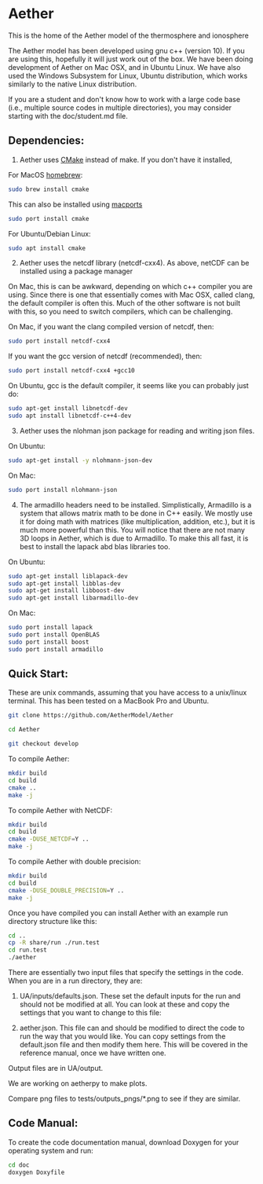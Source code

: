 # Aether
This is the home of the Aether model of the thermosphere and ionosphere

The Aether model has been developed using gnu c++ (version 10). If
you are using this, hopefully it will just work out of the box. We have 
been doing development of Aether on Mac OSX, and in Ubuntu Linux.  We have 
also used the Windows Subsystem for Linux, Ubuntu distribution, which 
works similarly to the native Linux distribution.

If you are a student and don't know how to work with a large code base
(i.e., multiple source codes in multiple directories), you may consider
starting with the doc/student.md file.

## Dependencies:

1. Aether uses [CMake](https://cmake.org/) instead of make. If you don't have it installed,

For MacOS [homebrew](https://formulae.brew.sh/formula/cmake):
```bash
sudo brew install cmake
```

This can also be installed using [macports](https://www.macports.org/)
```bash
sudo port install cmake
```

For Ubuntu/Debian Linux:
```bash
sudo apt install cmake
```

2. Aether uses the netcdf library (netcdf-cxx4). As above, netCDF can be installed using a package manager

On Mac, this is can be awkward, depending on which c++ compiler you are using. Since there is one that essentially comes with Mac OSX, called clang, the default compiler is often this.  Much of the other software is not built with this, so you need to switch compilers, which can be challenging.  

On Mac, if you want the clang compiled version of netcdf, then:
```bash
sudo port install netcdf-cxx4
```

If you want the gcc version of netcdf (recommended), then:
```bash
sudo port install netcdf-cxx4 +gcc10
```

On Ubuntu, gcc is the default compiler, it seems like you can probably just do:
```bash
sudo apt-get install libnetcdf-dev
sudo apt install libnetcdf-c++4-dev
```

3. Aether uses the nlohman json package for reading and writing json files.

On Ubuntu:

```bash
sudo apt-get install -y nlohmann-json-dev
```

On Mac:

```bash
sudo port install nlohmann-json 
```

4. The armadillo headers need to be installed. Simplistically, Armadillo is a
system that allows matrix math to be done in C++ easily. We mostly use it for
doing math with matrices (like multiplication, addition, etc.), but it is much
more powerful than this.  You will notice that there are not many 3D loops in
Aether, which is due to Armadillo.  To make this all fast, it is best to install
the lapack abd blas libraries too.

On Ubuntu:

```bash
sudo apt-get install liblapack-dev
sudo apt-get install libblas-dev
sudo apt-get install libboost-dev
sudo apt-get install libarmadillo-dev
```

On Mac:

```bash
sudo port install lapack
sudo port install OpenBLAS
sudo port install boost
sudo port install armadillo
 ```

## Quick Start:

These are unix commands, assuming that you have access to a unix/linux
terminal. This has been tested on a MacBook Pro and Ubuntu.

```bash
git clone https://github.com/AetherModel/Aether
```

```bash
cd Aether
```

```bash
git checkout develop
```

To compile Aether:
```bash
mkdir build
cd build
cmake ..
make -j
```

To compile Aether with NetCDF:
```bash
mkdir build
cd build
cmake -DUSE_NETCDF=Y ..
make -j
```

To compile Aether with double precision:
```bash
mkdir build
cd build
cmake -DUSE_DOUBLE_PRECISION=Y ..
make -j
```

Once you have compiled you can install Aether with an example run directory
structure like this:

```bash
cd ..
cp -R share/run ./run.test
cd run.test
./aether
```

There are essentially two input files that specify the settings in the code.
When you are in a run directory, they are:

1. UA/inputs/defaults.json.  These set the default inputs for the run
and should not be modified at all.  You can look at these and copy the
settings that you want to change to this file:

2. aether.json.  This file can and should be modified to direct the
code to run the way that you would like.  You can copy settings from
the default.json file and then modify them here. This will be covered
in the reference manual, once we have written one.

Output files are in UA/output.

We are working on aetherpy to make plots.

Compare png files to tests/outputs_pngs/*.png to see if they are similar.

## Code Manual:

To create the code documentation manual, download Doxygen for your operating
system and run:

```bash
cd doc
doxygen Doxyfile
```
